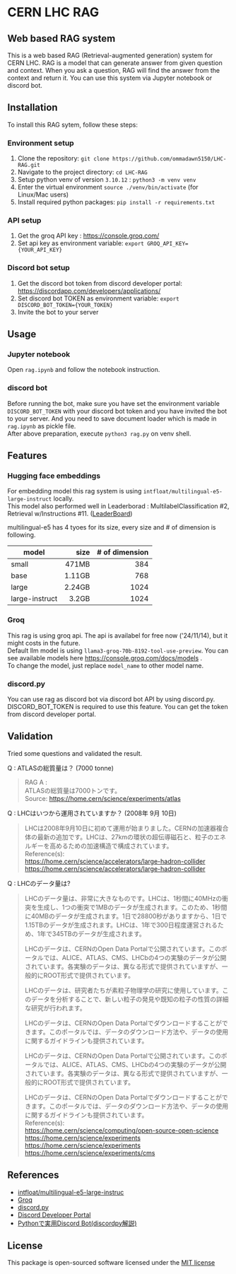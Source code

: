 # CERN LHC RAG

## Web based RAG system

This is a web based RAG (Retrieval-augmented generation) system for CERN LHC. RAG is a model that can generate answer from given question and context. 
When you ask a question, RAG will find the answer from the context and return it.
You can use this system via Jupyter notebook or discord bot. 

## Installation

To install this RAG sytem, follow these steps:

### Environment setup

1. Clone the repository: `git clone https://github.com/ommadawn5150/LHC-RAG.git`
2. Navigate to the project directory: `cd LHC-RAG`
3. Setup python venv of version `3.10.12` : `python3 -m venv venv`
4. Enter the virtual environment `source ./venv/bin/activate` (for Linux/Mac users)
5. Install required python packages: `pip install -r requirements.txt`

### API setup

1. Get the groq API key : https://console.groq.com/
2. Set api key as environment variable: `export GROQ_API_KEY={YOUR_API_KEY}`

### Discord bot setup

1. Get the discord bot token from discord developer portal: https://discordapp.com/developers/applications/
2. Set discord bot TOKEN as environment variable: `export DISCORD_BOT_TOKEN={YOUR_TOKEN}`
3. Invite the bot to your server

## Usage

### Jupyter notebook
Open `rag.ipynb` and follow the notebook instruction.  

### discord bot

Before running the bot, make sure you have set the environment variable `DISCORD_BOT_TOKEN` with your discord bot token and you have invited the bot to your server.
And you need to save document loader which is made in `rag.ipynb` as pickle file.  
After above preparation, execute `python3 rag.py` on venv shell.

## Features

### Hugging face embeddings 

For embedding model this rag system is using `intfloat/multilingual-e5-large-instruct` locally.  
This model also performed well in Leaderborad : MultilabelClassification #2, Retrieval w/Instructions #11. ([LeaderBoard](https://huggingface.co/spaces/mteb/leaderboard))

multilingual-e5 has 4 tyoes for its size, every size and # of dimension is following.  

| model	| size | # of dimension |
| ---- | ----: | ----: |
| small | 471MB | 384 |
| base	| 1.11GB | 768 |
| large	| 2.24GB | 1024 |
| large-instruct	| 3.2GB | 1024 |


### Groq 

This rag is using groq api. The api is availabel for free now ('24/11/14), but it might costs in the future.  
Default llm model is using `llama3-groq-70b-8192-tool-use-preview`.
You can see available models here https://console.groq.com/docs/models .  
To change the model, just replace `model_name` to other model name.


### discord.py

You can use rag as discord bot via discord bot API by using discord.py.  
DISCORD_BOT_TOKEN is required to use this feature. You can get the token from discord developer portal.

## Validation

Tried some questions and validated the result.

Q : ATLASの総質量は？ (7000 tonne)  
>RAG A :  
>ATLASの総質量は7000トンです。  
>Source: https://home.cern/science/experiments/atlas

Q : LHCはいつから運用されていますか？ (2008年 9月 10日)
>LHCは2008年9月10日に初めて運用が始まりました。CERNの加速器複合体の最新の追加です。LHCは、27kmの環状の超伝導磁石と、粒子のエネルギーを高めるための加速構造で構成されています。  
Reference(s):  
> https://home.cern/science/accelerators/large-hadron-collider  
> https://home.cern/science/accelerators/large-hadron-collider

Q : LHCのデータ量は?
>LHCのデータ量は、非常に大きなものです。LHCは、1秒間に40MHzの衝突を生成し、1つの衝突で1MBのデータが生成されます。このため、1秒間に40MBのデータが生成されます。1日で28800秒がありますから、1日で1.15TBのデータが生成されます。LHCは、1年で300日程度運営されるため、1年で345TBのデータが生成されます。
>
>LHCのデータは、CERNのOpen Data Portalで公開されています。このポータルでは、ALICE、ATLAS、CMS、LHCbの4つの実験のデータが公開されています。各実験のデータは、異なる形式で提供されていますが、一般的にROOT形式で提供されています。
>
>LHCのデータは、研究者たちが素粒子物理学の研究に使用しています。このデータを分析することで、新しい粒子の発見や既知の粒子の性質の詳細な研究が行われます。
>
>LHCのデータは、CERNのOpen Data Portalでダウンロードすることができます。このポータルでは、データのダウンロード方法や、データの使用に関するガイドラインも提供されています。
>
>LHCのデータは、CERNのOpen Data Portalで公開されています。このポータルでは、ALICE、ATLAS、CMS、LHCbの4つの実験のデータが公開されています。各実験のデータは、異なる形式で提供されていますが、一般的にROOT形式で提供されています。
>
>LHCのデータは、CERNのOpen Data Portalでダウンロードすることができます。このポータルでは、データのダウンロード方法や、データの使用に関するガイドラインも提供されています。  
Reference(s):  
>https://home.cern/science/computing/open-source-open-science  
>https://home.cern/science/experiments  
>https://home.cern/science/experiments  
>https://home.cern/science/experiments/cms


## References

- [intfloat/multilingual-e5-large-instruc](https://huggingface.co/intfloat/multilingual-e5-large-instruct "multilingual-e5-large-instruc")
- [Groq](http://groq.com "Qiita Home")
- [discord.py](https://github.com/Rapptz/discord.py)
- [Discord Developer Portal](https://discordapp.com/developers/applications/)
- [Pythonで実用Discord Bot(discordpy解説)](https://qiita.com/1ntegrale9/items/9d570ef8175cf178468f)


## License

This package is open-sourced software licensed under the [MIT license](https://choosealicense.com/licenses/mit/)
